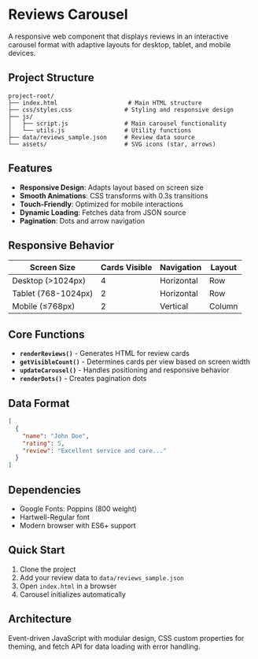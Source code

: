 # Reviews Carousel

A responsive web component that displays reviews in an interactive carousel format with adaptive layouts for desktop, tablet, and mobile devices.

## Project Structure

```
project-root/
├── index.html                    # Main HTML structure
├── css/styles.css               # Styling and responsive design
├── js/
│   ├── script.js                # Main carousel functionality
│   └── utils.js                 # Utility functions
├── data/reviews_sample.json     # Review data source
└── assets/                      # SVG icons (star, arrows)
```

## Features

- **Responsive Design**: Adapts layout based on screen size
- **Smooth Animations**: CSS transforms with 0.3s transitions
- **Touch-Friendly**: Optimized for mobile interactions
- **Dynamic Loading**: Fetches data from JSON source
- **Pagination**: Dots and arrow navigation

## Responsive Behavior

| Screen Size | Cards Visible | Navigation | Layout |
|-------------|---------------|------------|--------|
| Desktop (>1024px) | 4 | Horizontal | Row |
| Tablet (768-1024px) | 2 | Horizontal | Row |
| Mobile (≤768px) | 2 | Vertical | Column |

## Core Functions

- **`renderReviews()`** - Generates HTML for review cards
- **`getVisibleCount()`** - Determines cards per view based on screen width
- **`updateCarousel()`** - Handles positioning and responsive behavior
- **`renderDots()`** - Creates pagination dots

## Data Format

```json
[
  {
    "name": "John Doe",
    "rating": 5,
    "review": "Excellent service and care..."
  }
]
```

## Dependencies

- Google Fonts: Poppins (800 weight)
- Hartwell-Regular font
- Modern browser with ES6+ support

## Quick Start

1. Clone the project
2. Add your review data to `data/reviews_sample.json`
3. Open `index.html` in a browser
4. Carousel initializes automatically

## Architecture

Event-driven JavaScript with modular design, CSS custom properties for theming, and fetch API for data loading with error handling.
